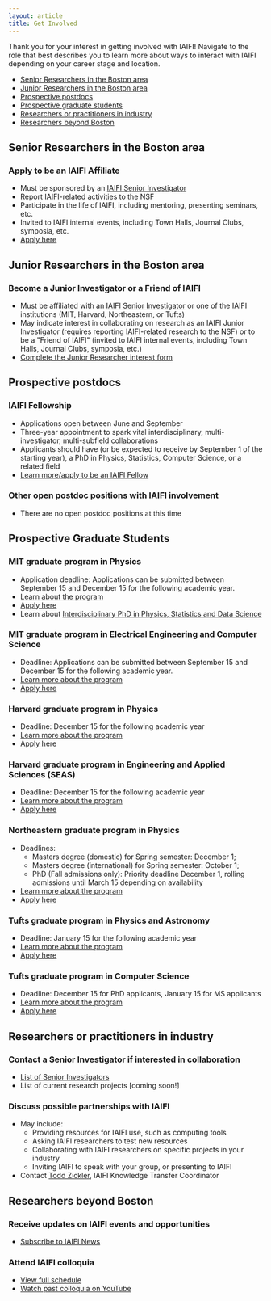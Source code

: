 ```yaml
---
layout: article
title: Get Involved
---
```


Thank you for your interest in getting involved with IAIFI! Navigate to the role that best describes you to learn more about ways to interact with IAIFI depending on your career stage and location. 

* [Senior Researchers in the Boston area](#senior-researchers-in-the-boston-area)
* [Junior Researchers in the Boston area](#junior-researchers-in-the-boston-area)
* [Prospective postdocs](#prospective-postdocs)
* [Prospective graduate students](#prospective-graduate-students)
* [Researchers or practitioners in industry](#researchers-or-practitioners-in-industry)
* [Researchers beyond Boston](#researchers-beyond-boston)

## Senior Researchers in the Boston area
### Apply to be an IAIFI Affiliate
* Must be sponsored by an [IAIFI Senior Investigator](https://iaifi.org/people.html#senior-investigators)
* Report IAIFI-related activities to the NSF
* Participate in the life of IAIFI, including mentoring, presenting seminars, etc. 
* Invited to IAIFI internal events, including Town Halls, Journal Clubs, symposia, etc.
* [Apply here](https://iaifi.org/affiliates.html)

## Junior Researchers in the Boston area
### Become a Junior Investigator or a Friend of IAIFI 
* Must be affiliated with an [IAIFI Senior Investigator](https://iaifi.org/people.html#senior-investigators) or one of the IAIFI institutions (MIT, Harvard, Northeastern, or Tufts)
* May indicate interest in collaborating on research as an IAIFI Junior Investigator (requires reporting IAIFI-related research to the NSF) or to be a "Friend of IAIFI" (invited to IAIFI internal events, including Town Halls, Journal Clubs, symposia, etc.)
* [Complete the Junior Researcher interest form](https://iaifi.org/junior-interest.html)

## Prospective postdocs
### IAIFI Fellowship 
* Applications open between June and September
* Three-year appointment to spark vital interdisciplinary, multi-investigator, multi-subfield collaborations
* Applicants should have (or be expected to receive by September 1 of the starting year), a PhD in Physics, Statistics, Computer Science, or a related field
* [Learn more/apply to be an IAIFI Fellow](https://iaifi.org/fellows.html)

### Other open postdoc positions with IAIFI involvement
* There are no open postdoc positions at this time

## Prospective Graduate Students
### MIT graduate program in Physics
* Application deadline: Applications can be submitted between September 15 and December 15 for the following academic year.
* [Learn about the program](https://physics.mit.edu/academic-programs/graduate-students/)
* [Apply here](gradapply.mit.edu/physics)
* Learn about [Interdisciplinary PhD in Physics, Statistics and Data Science](https://physics.mit.edu/academic-programs/graduate-students/psds-phd/)

### MIT graduate program in Electrical Engineering and Computer Science
* Deadline: Applications can be submitted between September 15 and December 15 for the following academic year.
* [Learn more about the program](https://www.eecs.mit.edu/academics-admissions/graduate-program)
* [Apply here](https://gradapply.mit.edu/eecs)

### Harvard graduate program in Physics
* Deadline: December 15 for the following academic year
* [Learn more about the program](https://www.physics.harvard.edu/academics/grad)
* [Apply here](https://gsas.harvard.edu/programs-of-study/all/physics)

### Harvard graduate program in Engineering and Applied Sciences (SEAS)
* Deadline: December 15 for the following academic year
* [Learn more about the program](https://www.seas.harvard.edu)
* [Apply here](https://gsas.harvard.edu/programs-of-study/divisions/school-engineering-and-applied-sciences)

### Northeastern graduate program in Physics
* Deadlines: 
    * Masters degree (domestic) for Spring semester: December 1; 
    * Masters degree (international) for Spring semester: October 1; 
    * PhD (Fall admissions only): Priority deadline December 1, rolling admissions until March 15 depending on availability 
* [Learn more about the program](https://www.northeastern.edu/graduate/program/master-of-science-in-physics-14258/)
* [Apply here](https://app.applyyourself.com/AYApplicantLogin/fl_ApplicantConnectLogin.asp?id=neu-grad)

### Tufts graduate program in Physics and Astronomy
* Deadline: January 15 for the following academic year
* [Learn more about the program](https://asegrad.tufts.edu/academics/explore-graduate-programs/physics)
* [Apply here](https://gradase.admissions.tufts.edu/apply/)

### Tufts graduate program in Computer Science
* Deadline: December 15 for PhD applicants, January 15 for MS applicants
* [Learn more about the program](https://engineering.tufts.edu/cs/)
* [Apply here](https://gradase.admissions.tufts.edu/apply/)

## Researchers or practitioners in industry
### Contact a Senior Investigator if interested in collaboration
* [List of Senior Investigators](https://iaifi.org/people.html#senior-investigators)
* List of current research projects [coming soon!]

### Discuss possible partnerships with IAIFI
* May include:
    * Providing resources for IAIFI use, such as computing tools
    * Asking IAIFI researchers to test new resources
    * Collaborating with IAIFI researchers on specific projects in your industry
    * Inviting IAIFI to speak with your group, or presenting to IAIFI
* Contact [Todd Zickler](mailto:zickler@seas.harvard.edu), IAIFI Knowledge Transfer Coordinator

## Researchers beyond Boston
### Receive updates on IAIFI events and opportunities
* [Subscribe to IAIFI News](http://mailman.mit.edu/mailman/listinfo/iaifi-news)

### Attend IAIFI colloquia
* [View full schedule](https://iaifi.org/events)
* [Watch past colloquia on YouTube](https://www.youtube.com/channel/UCueoFcGm_15kSB-wDd4CBZA)


